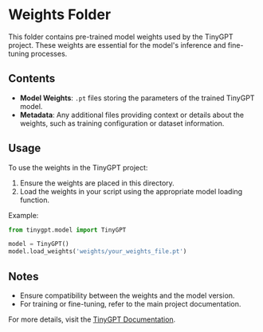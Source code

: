 # Weights Folder

This folder contains pre-trained model weights used by the TinyGPT project. These weights are essential for the model's inference and fine-tuning processes.

## Contents

- **Model Weights**: `.pt` files storing the parameters of the trained TinyGPT model.
- **Metadata**: Any additional files providing context or details about the weights, such as training configuration or dataset information.

## Usage

To use the weights in the TinyGPT project:

1. Ensure the weights are placed in this directory.
2. Load the weights in your script using the appropriate model loading function.

Example:

```python
from tinygpt.model import TinyGPT

model = TinyGPT()
model.load_weights('weights/your_weights_file.pt')
```

## Notes

- Ensure compatibility between the weights and the model version.
- For training or fine-tuning, refer to the main project documentation.

For more details, visit the [TinyGPT Documentation](../README.md).
